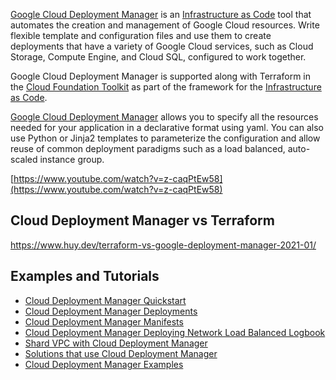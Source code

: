 
[Google Cloud Deployment Manager](https://cloud.google.com/deployment-manager/docs) is an [Infrastructure as Code](Infrastructure-as-Code) tool that automates the creation and management of Google Cloud resources. Write flexible template and configuration files and use them to create deployments that have a variety of Google Cloud services, such as Cloud Storage, Compute Engine, and Cloud SQL, configured to work together.

Google Cloud Deployment Manager is supported along with Terraform in the [Cloud Foundation Toolkit](https://cloud.google.com/foundation-toolkit) as part of the framework for the [Infrastructure as Code](Infrastructure-as-code).

[Google Cloud Deployment Manager](https://cloud.google.com/deployment-manager) allows you to specify all the resources needed for your application in a declarative format using yaml. You can also use Python or Jinja2 templates to parameterize the configuration and allow reuse of common deployment paradigms such as a load balanced, auto-scaled instance group.

[https://www.youtube.com/watch?v=z-caqPtEw58](https://www.youtube.com/watch?v=z-caqPtEw58)

## Cloud Deployment Manager vs Terraform

https://www.huy.dev/terraform-vs-google-deployment-manager-2021-01/


## Examples and Tutorials

* [Cloud Deployment Manager Quickstart](https://cloud.google.com/deployment-manager/docs/quickstart)
* [Cloud Deployment Manager Deployments](https://cloud.google.com/deployment-manager/docs/deployments)
* [Cloud Deployment Manager Manifests](https://cloud.google.com/deployment-manager/docs/deployments/viewing-manifest)
* [Cloud Deployment Manager Deploying Network Load Balanced Logbook ](https://cloud.google.com/deployment-manager/docs/create-advanced-deployment)
* [Shard VPC with Cloud Deployment Manager](https://cloud.google.com/solutions/shared-vpc-with-deployment-manager)
* [Solutions that use Cloud Deployment Manager](https://cloud.google.com/docs/tutorials?sortBy=relevance#%22deployment%20manager%22)
* [Cloud Deployment Manager Examples](https://github.com/GoogleCloudPlatform/deploymentmanager-samples/tree/master/examples/v2)

